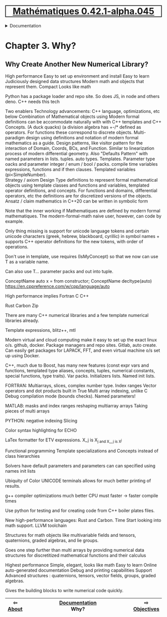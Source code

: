 [<h1 style='border: 2px solid; text-align: center'>Mathématiques 0.42.1-alpha.045</h1>](../../README.md)

<details>

<summary>Documentation</summary>

# [Documentation](../README.md)<br>
Chapter 1. [License](../license/README.md)<br>
Chapter 2. [About](../about/README.md)<br>
Chapter 3. _Why?_ <br>
Chapter 4. [Objectives](../objectives/README.md)<br>
Chapter 5. [Versioning](../versioning/README.md)<br>
Chapter 6. [Status & Release Notes](../status-release/README.md)<br>
Chapter 7. [Upcoming Development](../development-schedule/README.md)<br>
Chapter 8. [Introduction with Examples](../intro/README.md)<br>
Chapter 9. [Installation](../installation/README.md)<br>
Chapter 10. [Your First Mathématiques Project](../first-project/README.md)<br>
Chapter 11. [Usage Guide: Syntax, Data Types, Functions, etc](../user-guide/README.md)<br>
Chapter 12. [Benchmarks](../benchmarks/README.md)<br>
Chapter 13. [Tests](../test/README.md)<br>
Chapter 14. [Developer Guide: Modifying and Extending Mathématiques](../developer-guide/README.md)<br>


</details>



# Chapter 3. Why?

## Why Create Another New Numerical Library?


High performance
Easy to set up environment and install
Easy to learn
Judiciously designed data structures
Modern math and objects that represent them.
Compact
Looks like math

Python has a package loader and repo site. So does JS, in node and others deno.  C++ needs this tech 


Two enablers
Technology advancements: C++ language, optimizations, etc below
Combination of
Mathematical objects using Modern formal definitions can be accommodate naturally with with C++ templates and C++ Concepts. (A duck quacks) (a division algebra has +-/* defined as operators.  For functions these correspond to discrete objects.
Multi-paradigm design using definitions and notation of modern formal mathematics as a guide. Design patterns, like visitor pattern for the interaction of Domain, Coords, BCs, and Function. Similar to linearization process of modern differential geometry. Also "Defaults Pattern" with named parameters in lists. tuples. auto types. Templates. Parameter type oacks and parameter integer / enum / bool /  packs. compile time variables expressions, functions and if then clauses.  Templated variables (pi<SimpleNumber).  
Strategy / axiom 
Design Type definitions to represent formal mathematical objects using template classes and functions and variables, templated operator definitions, and concepts. For functions and domains, differential operators, etc the definitions are for discretized versions of the objects.
Ansatz / claim
mathematics in C++20 can be written in symbolic form


Note that the inner working if Mathematiques are defined by modern formal mathematiques. The modern-formal-math naive user, however, can code by example. 

Only thing missing is support for unicode language tokens and certain unicode characters (greek, hebrew, blackboard, cyrillic) in symbol names + supports C++ operator definitions for the new tokens, with order of operations.

Don't use <MyConcept T> in template, use <typename T>  requires  (IsMyConcept<T>) so that we now can use T as a variable name.

Can also use T… parameter packs and out into tuple.


ConceptName auto x = from constructor;
ConceptName decltype(auto)
https://en.cppreference.com/w/cpp/language/auto


High performance implies
Fortran
C
C++

Rust
Carbon
Zip

There are many C++ numerical libraries and a few template numerical libraries already.

Template expressions, blitz++, mtl

Modern virtual and cloud computing make it easy to set up the exact linux o/s.  github, docker. Package managers and repo sites.  Gitlab, auto create. Can easily get packages for LAPACK, FFT, and even virtual machine o/s set up using Docker.

C++, much due to Boost, has many new features (const expr vars and functions, templated type aliases, concepts, tuples, numerical constants, special functions, type traits).  Var packs. Initializers lists. Named init lists.

FORTRAN:
Multiarrays, slices, complex number type. 
Index ranges
Vector operators and dot products built in
True Multi array indexing, unlike C
Debug compilation mode (bounds checks).
Named parameters!

MATLAB:
masks and index ranges
reshaping multiarray arrays
Taking pieces of multi arrays

PYTHON:
negative indexing
Slicing

Color syntax highlighting for ECHO

LaTex formatter for ETV expressions.  X_j is X<sub>j and X__j is X<sup>j

Functional programming
Template specializations and Concepts instead of class hierarchies

Solvers have default parameters and parameters can can specified using names init lists

Ubiquity of Color UNICODE terminals allows for much better printing of results.

g++ compiler optimizations much better
CPU must faster -> faster compile times

Use python for testing and for creating code from C++ boiler plates files.

New high-performance languages: Rust and Carbon. Time Start looking into math support.  LLVM toolchain

Structures for math objects like multivariable fields and tensors, quaternions, graded algebras, and lie groups.

Goes one step further than multi arrays by providing numerical data structures for discretitized mathematical functions and their calculus


Highest performance
Simple, elegant, looks like math
Easy to learn
Online auto-generated documentation
Debug and printing capabilities
Support Advanced structures : quaternions, tensors, vector fields, groups, graded algebras.

Gives the building blocks to write numerical code quickly.


| ⇦ <br />[About](../about/README.md)  | [Documentation](../README.md)<br />Why?<br /><img width=1000/> | ⇨ <br />[Objectives](../objectives/README.md)   |
| ------------ | :-------------------------------: | ------------ |

